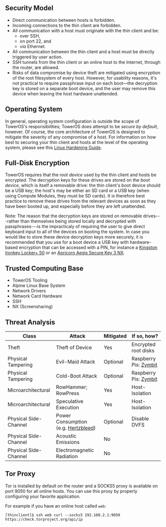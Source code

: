 ## Security Model

- Direct communication between hosts is forbidden.
- Incoming connections to the thin client are forbidden.
- All communication with a host must originate with the thin client and be:
	- over SSH,
	- on port 22, and
	- *via* Ethernet.
- All communication between the thin client and a host must be directly triggered by user action.
- SSH tunnels from the thin client or an online host to the Internet, through the router, are allowed.
- Risks of data compromise by device theft are mitigated using encryption of the root filesystem of every host. However, for usability reasons, it's not practical to require passphrase input on each boot—the decryption key is stored on a separate boot device, and the user may remove this device when leaving the host hardware unattended.


## Operating System
In general, operating system configuration is outside the scope of TowerOS's responsibilities; TowerOS does attempt to be *secure by default*, however. Of course, the core architecture of TowerOS is designed to mitigate the severity of any compromise of a host. For information on how best to securing your thin client and hosts at the level of the operating system, please see this [Linux Hardening Guide](https://madaidans-insecurities.github.io/guides/linux-hardening.html).


## Full-Disk Encryption

TowerOS requires that the *root device* used by the thin client and hosts be encrypted. The decryption keys for these drives are stored on the *boot device*, which is itself a removable drive: the thin client's boot device should be a USB key; the host's may be either an SD card or a USB key (when using Compute Modules, they must be SD cards). It is therefore best practice to remove these drives from the relevant devices as soon as they have been booted up, and especially before they are left unattended.

Note: The reason that the decryption keys are stored on removable drives---rather than themselves being stored locally  and decrypted with passphrases---is the impracticaly of requiring the user to give direct keyboard input to all of the devices on booting the system. In case you would like to store these device decryption keys more securely, it is recommended that you use for a boot device a USB key with hardware-based encryption that can be accessed with a PIN, for instance a [Kingston Ironkey Locker+ 50](https://www.amazon.com/Kingston-16GB-Protection-Multi-Password-IKLP50) or an [Apricorn Aegis Secure Key 3 NX](https://www.amazon.com/Apricorn-256-bit-Encrypted-Validated-ASK3-NX-8GB).


## Trusted Computing Base

- TowerOS Tooling
- Alpine Linux Base System
- Network Drivers
- Network Card Hardware
- SSH
- NX (Screensharing)


## Threat Analysis

| Class | Attack | Mitigated | If so, how? |
| --- | --- | --- | --- |
| Theft | Theft of Device | Yes | Encrypted root disks |
| Physical Tampering | Evil-Maid Attack | Optional | Raspberry Pis: [Zymbit](https://www.zymbit.com/) |
| Physical Tampering | Cold-Boot Attack | Optional | Raspberry Pis: [Zymbit](https://www.zymbit.com/) |
| Microarchitectural | RowHammer; RowPress | Yes | Host-Isolation |
| Microarchitectural | Speculative Execution | Yes | Host-Isolation |
| Physical Side-Channel | Power Consumption (e.g. [Hertzbleed](https://www.hertzbleed.com/)) | Optional | Disable DVFS |
| Physical Side-Channel | Acoustic Emissions | No |  |
| Physical Side-Channel | Electromagnetic Radiation | No |  |

## Tor Proxy

Tor is installed by default on the router and a SOCKS5 proxy is available on port 9050 for all online hosts. You can use this proxy by properly configuring your favorite application.

For example if you have an online host called `web`:

```
[thinclient]$ ssh web curl --socks5 192.168.2.1:9050 https://check.torproject.org/api/ip
```

